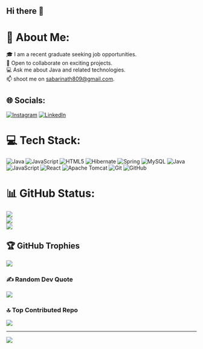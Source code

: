 ## Hi there 👋

# 💫 About Me:
🎓 I am a recent graduate seeking job opportunities.<br>🤝 Open to collaborate on exciting projects.<br>💻 Ask me about Java and related technologies.<br>📫 shoot me on sabarinath809@gmail.com.<br>


## 🌐 Socials:
[![Instagram](https://img.shields.io/badge/Instagram-%23E4405F.svg?logo=Instagram&logoColor=white)](https://instagram.com/https://www.instagram.com/lonely_warrior_ms/profilecard/?igsh=cXJtYW1sa3lwY2Rz) [![LinkedIn](https://img.shields.io/badge/LinkedIn-%230077B5.svg?logo=linkedin&logoColor=white)](https://www.linkedin.com/in/sabarinath809) 

# 💻 Tech Stack:
![Java](https://img.shields.io/badge/java-%23ED8B00.svg?style=for-the-badge&logo=openjdk&logoColor=white) ![JavaScript](https://img.shields.io/badge/javascript-%23323330.svg?style=for-the-badge&logo=javascript&logoColor=%23F7DF1E) ![HTML5](https://img.shields.io/badge/html5-%23E34F26.svg?style=for-the-badge&logo=html5&logoColor=white) ![Hibernate](https://img.shields.io/badge/Hibernate-59666C?style=for-the-badge&logo=Hibernate&logoColor=white) ![Spring](https://img.shields.io/badge/spring-%236DB33F.svg?style=for-the-badge&logo=spring&logoColor=white) ![MySQL](https://img.shields.io/badge/mysql-4479A1.svg?style=for-the-badge&logo=mysql&logoColor=white) ![Java](https://img.shields.io/badge/java-%23ED8B00.svg?style=for-the-badge&logo=openjdk&logoColor=white) ![JavaScript](https://img.shields.io/badge/javascript-%23323330.svg?style=for-the-badge&logo=javascript&logoColor=%23F7DF1E) ![React](https://img.shields.io/badge/react-%2320232a.svg?style=for-the-badge&logo=react&logoColor=%2361DAFB) ![Apache Tomcat](https://img.shields.io/badge/apache%20tomcat-%23F8DC75.svg?style=for-the-badge&logo=apache-tomcat&logoColor=black) ![Git](https://img.shields.io/badge/git-%23F05033.svg?style=for-the-badge&logo=git&logoColor=white) ![GitHub](https://img.shields.io/badge/github-%23121011.svg?style=for-the-badge&logo=github&logoColor=white)
# 📊 GitHub Status:
![](https://github-readme-stats.vercel.app/api?username=sabari809&theme=dark&hide_border=false&include_all_commits=true&count_private=true)<br/>
![](https://github-readme-streak-stats.herokuapp.com/?user=sabari809&theme=dark&hide_border=false)<br/>
![](https://github-readme-stats.vercel.app/api/top-langs/?username=sabari809&theme=dark&hide_border=false&include_all_commits=true&count_private=true&layout=compact)

## 🏆 GitHub Trophies
![](https://github-profile-trophy.vercel.app/?username=sabari809&theme=radical&no-frame=false&no-bg=false&margin-w=4)

### ✍️ Random Dev Quote
![](https://quotes-github-readme.vercel.app/api?type=horizontal&theme=radical)

### 🔝 Top Contributed Repo
![](https://github-contributor-stats.vercel.app/api?username=sabari809&limit=5&theme=dark&combine_all_yearly_contributions=true)

---
[![](https://visitcount.itsvg.in/api?id=sabari809&icon=0&color=0)](https://visitcount.itsvg.in)

<!-- Proudly created with GPRM ( https://gprm.itsvg.in ) -->
